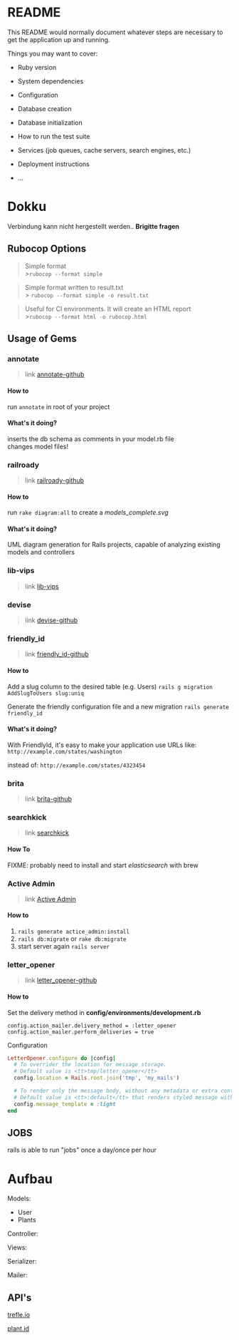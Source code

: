 # README

This README would normally document whatever steps are necessary to get the
application up and running.

Things you may want to cover:

- Ruby version

- System dependencies

- Configuration

- Database creation

- Database initialization

- How to run the test suite

- Services (job queues, cache servers, search engines, etc.)

- Deployment instructions

- ...

# Dokku

Verbindung kann nicht hergestellt werden..
**Brigitte fragen**

## Rubocop Options

> Simple format <br> >`rubocop --format simple`

> Simple format written to result.txt <br> > `rubocop --format simple -o result.txt`

> Useful for CI environments. It will create an HTML report <br> >`rubocop --format html -o rubocop.html`

## Usage of Gems

### annotate

> link [annotate-github](github.com/ctran/annotate_models)

#### How to

run `annotate` in root of your project

#### What's it doing?

inserts the db schema as comments in your model.rb file <br>
changes model files!

### railroady

> link [railroady-github](github.com/preston/railroady)

#### How to

run `rake diagram:all` to create a _models_complete.svg_

#### What's it doing?

UML diagram generation for Rails projects, capable of analyzing existing models and controllers

<!-- TODO: Potentielle Alternative zu rmagick -->

### lib-vips

> link [lib-vips](https://github.com/libvips/ruby-vips)

### devise

> link [devise-github](https://github.com/plataformatec/devise)

### friendly_id

> link [friendly_id-github](https://github.com/norman/friendly_id)

#### How to

Add a slug column to the desired table (e.g. Users)
`rails g migration AddSlugToUsers slug:uniq`

Generate the friendly configuration file and a new migration
`rails generate friendly_id`

#### What's it doing?

With FriendlyId, it's easy to make your application use URLs like:
`http://example.com/states/washington`

instead of:
`http://example.com/states/4323454`

### brita

> link [brita-github](https://github.com/procore/sift)

### searchkick

> link [searchkick](https://github.com/ankane/searchkick)

#### How To

FIXME: probably need to install and start _elasticsearch_ with brew

### Active Admin

> link [Active Admin](https://activeadmin.info/documentation.html)

#### How to

1. `rails generate actice_admin:install`
2. `rails db:migrate` or `rake db:migrate`
3. start server again `rails server`

### letter_opener

> link [letter_opener-github](https://github.com/ryanb/letter_opener)

#### How to

Set the delivery method in **config/environments/development.rb**

`config.action_mailer.delivery_method = :letter_opener`
`config.action_mailer.perform_deliveries = true`

Configuration

```Ruby
LetterOpener.configure do |config|
  # To overrider the location for message storage.
  # Default value is <tt>tmp/letter_opener</tt>
  config.location = Rails.root.join('tmp', 'my_mails')

  # To render only the message body, without any metadata or extra containers or styling.
  # Default value is <tt>:default</tt> that renders styled message with showing useful metadata.
  config.message_template = :light
end
```

## JOBS

rails is able to run "jobs" once a day/once per hour

# Aufbau

Models:

- User
- Plants

Controller:

Views:

Serializer:

Mailer:

## API's

[trefle.io](https://trefle.io/reference)

[plant.id](https://plant.id/api)
